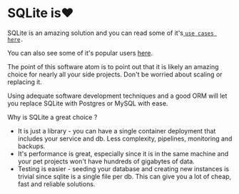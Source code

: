 # SQLite is❤️

SQLite is an amazing solution and you can read some of it's[ `use cases here`](https://www.sqlite.org/whentouse.html)`.`

You can also see some of it's popular users [here](https://www.sqlite.org/famous.html).

The point of this software atom is to point out that it is likely an amazing choice for nearly all your side projects. Don't be worried about scaling or replacing it.&#x20;

Using adequate software development techniques and a good ORM will let you replace SQLite with Postgres or MySQL with ease.

Why is SQLite a great choice ?

* It is just a library - you can have a single container deployment that includes your service and db. Less complexity, pipelines, monitoring and backups.
* It's performance is great, especially since it is in the same machine and your pet projects won't have hundreds of gigabytes of data.
* Testing is easier - seeding your database and creating new instances is trivial since sqlite is a single file per db. This can give you a lot of cheap, fast and reliable solutions.
